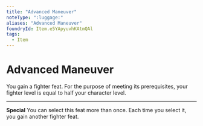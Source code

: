 ```yaml
---
title: "Advanced Maneuver"
noteType: ":luggage:"
aliases: "Advanced Maneuver"
foundryId: Item.e5YApyuvhKAtmQAl
tags:
  - Item
---
```


# Advanced Maneuver

You gain a fighter feat. For the purpose of meeting its prerequisites, your fighter level is equal to half your character level.

* * *

**Special** You can select this feat more than once. Each time you select it, you gain another fighter feat.

